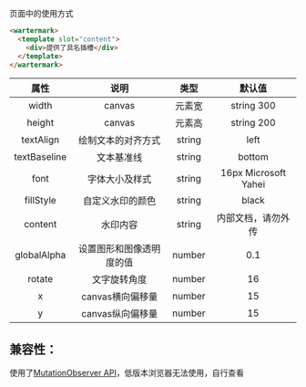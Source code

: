 页面中的使用方式

```html
<wartermark>
  <template slot="content">
    <div>提供了具名插槽</div>
  </template>
</wartermark>
```

|     属性     |           说明           |      类型      |        默认值        |
| :----------: | :----------------------: | :------------: | :------------------: |
|    width     |          canvas          |     元素宽     |      string 300      |
|    height    |          canvas          |     元素高     |      string 200      |
|  textAlign   |    绘制文本的对齐方式    |     string     |         left         |
| textBaseline |        文本基准线        |     string     |        bottom        |
|     font     |      字体大小及样式      |     string     | 16px Microsoft Yahei |
|  fillStyle   |     自定义水印的颜色     |     string     |        black         |
|   content    |         水印内容         |     string     |  内部文档，请勿外传  |
| globalAlpha  | 设置图形和图像透明度的值 |     number     |         0.1          |
|    rotate    |       文字旋转角度       |     number     |          16          |
|    x    |       canvas横向偏移量      |     number     |         15         |
|    y    |       canvas纵向偏移量       |     number     |         15         |

## 兼容性：

使用了[MutationObserver API](https://www.caniuse.com/?search=MutationObserver)，低版本浏览器无法使用，自行查看
